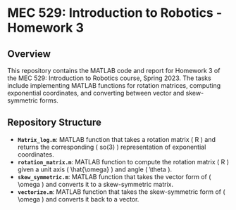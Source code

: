 # MEC 529: Introduction to Robotics - Homework 3

## Overview
This repository contains the MATLAB code and report for Homework 3 of the MEC 529: Introduction to Robotics course, Spring 2023. 
The tasks include implementing MATLAB functions for rotation matrices, computing exponential coordinates, and converting between vector and skew-symmetric forms.

## Repository Structure
- **`Matrix_log.m`**: MATLAB function that takes a rotation matrix \( R \) and returns the corresponding \( so(3) \) representation of exponential coordinates.
- **`rotation_matrix.m`**: MATLAB function to compute the rotation matrix \( R \) given a unit axis \( \hat{\omega} \) and angle \( \theta \).
- **`skew_symmetric.m`**: MATLAB function that takes the vector form of \( \omega \) and converts it to a skew-symmetric matrix.
- **`vectorize.m`**: MATLAB function that takes the skew-symmetric form of \( \omega \) and converts it back to a vector.
